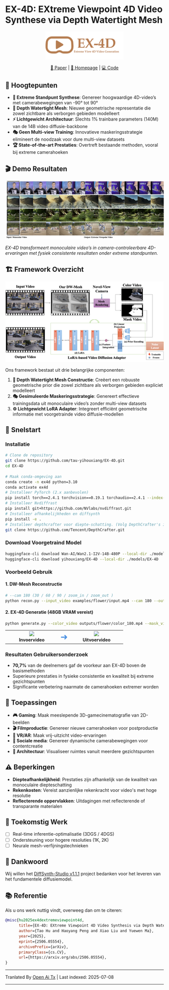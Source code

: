 # EX-4D: EXtreme Viewpoint 4D Video Synthese via Depth Watertight Mesh

<div align="center">

<img src="https://raw.githubusercontent.com/tau-yihouxiang/EX-4D/main/docs/Logo.png" alt="EX-4D Logo" width="250">

[📄 Paper](https://arxiv.org/abs/2506.05554)  |  [🎥 Homepage](https://tau-yihouxiang.github.io/projects/EX-4D/EX-4D.html)  |  [💻 Code](https://github.com/tau-yihouxiang/EX-4D)

</div>



## 🌟 Hoogtepunten

- **🎯 Extreme Standpunt Synthese**: Genereer hoogwaardige 4D-video’s met camerabewegingen van -90° tot 90°
- **🔧 Depth Watertight Mesh**: Nieuwe geometrische representatie die zowel zichtbare als verborgen gebieden modelleert
- **⚡ Lichtgewicht Architectuur**: Slechts 1% trainbare parameters (140M) van de 14B video diffusie-backbone
- **🎭 Geen Multi-view Training**: Innovatieve maskeringsstrategie elimineert de noodzaak voor dure multi-view datasets
- **🏆 State-of-the-art Prestaties**: Overtreft bestaande methoden, vooral bij extreme camerahoeken

## 🎬 Demo Resultaten

<div align="center">
<img src="https://raw.githubusercontent.com/tau-yihouxiang/EX-4D/main/docs/teaser.png" alt="EX-4D Demo Results" width="800">
</div>

*EX-4D transformeert monoculaire video’s in camera-controleerbare 4D-ervaringen met fysiek consistente resultaten onder extreme standpunten.*

## 🏗️ Framework Overzicht

<div align="center">
<img src="https://raw.githubusercontent.com/tau-yihouxiang/EX-4D/main/docs/overview.png" alt="EX-4D Architecture">
</div>

Ons framework bestaat uit drie belangrijke componenten:

1. **🔺 Depth Watertight Mesh Constructie**: Creëert een robuuste geometrische prior die zowel zichtbare als verborgen gebieden expliciet modelleert
2. **🎭 Gesimuleerde Maskeringsstrategie**: Genereert effectieve trainingsdata uit monoculaire video’s zonder multi-view datasets
3. **⚙️ Lichtgewicht LoRA Adapter**: Integreert efficiënt geometrische informatie met voorgetrainde video diffusie-modellen

## 🚀 Snelstart

### Installatie

```bash
# Clone de repository
git clone https://github.com/tau-yihouxiang/EX-4D.git
cd EX-4D

# Maak conda-omgeving aan
conda create -n ex4d python=3.10
conda activate ex4d
# Installeer PyTorch (2.x aanbevolen)
pip install torch==2.4.1 torchvision==0.19.1 torchaudio==2.4.1 --index-url https://download.pytorch.org/whl/cu124
# Installeer Nvdiffrast
pip install git+https://github.com/NVlabs/nvdiffrast.git
# Installeer afhankelijkheden en diffsynth
pip install -e .
# Installeer depthcrafter voor diepte-schatting. (Volg DepthCrafter's installatie-instructie voor de voorbereiding van checkpoints.)
git clone https://github.com/Tencent/DepthCrafter.git
```

### Download Voorgetraind Model
```bash
huggingface-cli download Wan-AI/Wan2.1-I2V-14B-480P --local-dir ./models/Wan-AI
huggingface-cli download yihouxiang/EX-4D --local-dir ./models/EX-4D
```

### Voorbeeld Gebruik
#### 1. DW-Mesh Reconstructie
```bash
# --cam 180 (30 / 60 / 90 / zoom_in / zoom_out )
python recon.py --input_video examples/flower/input.mp4 --cam 180 --output_dir outputs/flower --save_mesh
```
#### 2. EX-4D Generatie (48GB VRAM vereist)
```bash
python generate.py --color_video outputs/flower/color_180.mp4 --mask_video outputs/flower/mask_180.mp4 --output_video outputs/flower/output.mp4
```

<table>
<tr>
<td width="45%" align="center">
<img src="https://raw.githubusercontent.com/tau-yihouxiang/EX-4D/main/examples/flower/input.gif" width="100%">
<br><b>Invoervideo</b>
</td>
<td align="center">
<div style="font-size: 2em; color: #4A90E2; padding: 0 0px;">
  ➜
</div>
</td>
<td width="45%" align="center">
<img src="https://raw.githubusercontent.com/tau-yihouxiang/EX-4D/main/examples/flower/output.gif" width="100%">
<br><b>Uitvoervideo</b>
</td>
</tr> 
</table>

<!-- ## 📊 Prestaties

### Kwantitatieve Resultaten
| Methode | FID (Extreme) ↓ | FVD (Extreme) ↓ | VBench Score ↑ |
|---------|-----------------|-----------------|----------------|
| ReCamMaster | 64.68 | 943.45 | 0.434 |
| TrajectoryCrafter | 65.33 | 893.80 | 0.447 |
| TrajectoryAttention | 62.49 | 912.14 | 0.389 |
| **EX-4D (Ours)** | **55.42** | **823.61** | **0.450** | -->

### Resultaten Gebruikersonderzoek

- **70,7%** van de deelnemers gaf de voorkeur aan EX-4D boven de basismethoden
- Superieure prestaties in fysieke consistentie en kwaliteit bij extreme gezichtspunten
- Significante verbetering naarmate de camerahoeken extremer worden


## 🎯 Toepassingen

- **🎮 Gaming**: Maak meeslepende 3D-gamecinematografie van 2D-beelden
- **🎬 Filmproductie**: Genereer nieuwe camerahoeken voor postproductie
- **🥽 VR/AR**: Maak vrij-uitzicht video-ervaringen
- **📱 Sociale media**: Genereer dynamische camerabewegingen voor contentcreatie
- **🏢 Architectuur**: Visualiseer ruimtes vanuit meerdere gezichtspunten

<!-- ## 📈 Benchmarks -->

<!-- ### Viewpoint Range Evaluation

| Bereik | Klein (0°→30°) | Groot (0°→60°) | Extreem (0°→90°) | Volledig (-90°→90°) |
|--------|----------------|----------------|------------------|---------------------|
| FID Score | 44.19 | 50.30 | 55.42 | - |
| Prestatiekloof | +9,1% beter | +8,9% beter | +11,3% beter | +15,5% beter | -->

<!-- *Prestatiekloof ten opzichte van de op één na beste methode in elke categorie.* -->

## ⚠️ Beperkingen

- **Diepteafhankelijkheid**: Prestaties zijn afhankelijk van de kwaliteit van monoculaire diepteschatting
- **Rekenkosten**: Vereist aanzienlijke rekenkracht voor video's met hoge resolutie
- **Reflecterende oppervlakken**: Uitdagingen met reflecterende of transparante materialen

## 🔮 Toekomstig Werk
- [ ] Real-time inferentie-optimalisatie (3DGS / 4DGS)
- [ ] Ondersteuning voor hogere resoluties (1K, 2K)
- [ ] Neurale mesh-verfijningstechnieken

## 🙏 Dankwoord

Wij willen het [DiffSynth-Studio v1.1.1](https://github.com/modelscope/DiffSynth-Studio/tree/v1.1.1) project bedanken voor het leveren van het fundamentele diffusiemodel.

## 📚 Referentie

Als u ons werk nuttig vindt, overweeg dan om te citeren:

```bibtex
@misc{hu2025ex4dextremeviewpoint4d,
      title={EX-4D: EXtreme Viewpoint 4D Video Synthesis via Depth Watertight Mesh}, 
      author={Tao Hu and Haoyang Peng and Xiao Liu and Yuewen Ma},
      year={2025},
      eprint={2506.05554},
      archivePrefix={arXiv},
      primaryClass={cs.CV},
      url={https://arxiv.org/abs/2506.05554}, 
}
```


---


Tranlated By [Open Ai Tx](https://github.com/OpenAiTx/OpenAiTx) | Last indexed: 2025-07-08


---